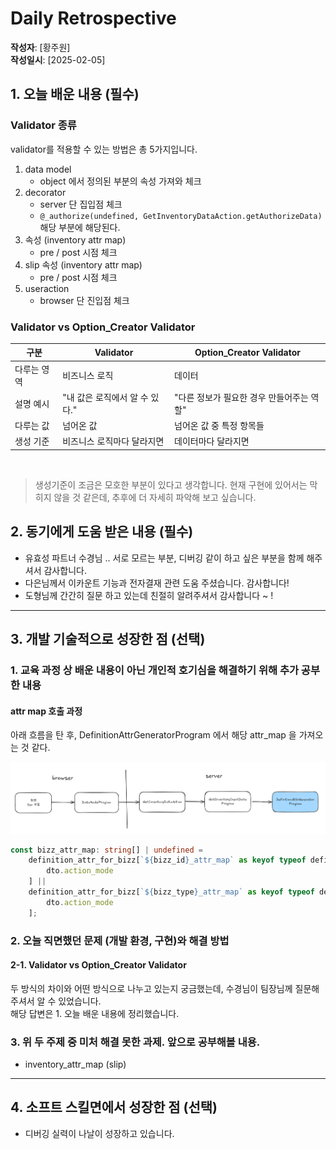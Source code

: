 # Daily Retrospective

**작성자**: [황주원]  
**작성일시**: [2025-02-05]

## 1. 오늘 배운 내용 (필수)
### Validator 종류
validator를 적용할 수 있는 방법은 총 5가지입니다.

1. data model
    - object 에서 정의된 부분의 속성 가져와 체크
2. decorator
    - server 단 집입점 체크
    - `@_authorize(undefined, GetInventoryDataAction.getAuthorizeData)` 해당 부분에 해당된다.
3. 속성 (inventory attr map)
    - pre / post 시점 체크
4. slip 속성 (inventory attr map)
    - pre / post 시점 체크
5. useraction
    - browser 단 진입점 체크


### Validator vs Option_Creator Validator
| 구분           | Validator           | Option_Creator Validator                                              |
| -------------- | -------------- | --------------------------------------------------- |
| 다루는 영역  |   비즈니스 로직  | 데이터 |
| 설명 예시 | "내 값은 로직에서 알 수 있다."   |   "다른 정보가 필요한 경우 만들어주는 역할"   |
|  다루는 값   |  넘어온 값 |     넘어온 값 중 특정 항목들     |
| 생성 기준 |     비즈니스 로직마다 달라지면       |       데이터마다 달라지면          |

<br />

> 생성기준이 조금은 모호한 부분이 있다고 생각합니다. 현재 구현에 있어서는 막히지 않을 것 같은데, 추후에 더 자세히 파악해 보고 싶습니다.

## 2. 동기에게 도움 받은 내용 (필수)
* 유효성 파트너 수경님 .. 서로 모르는 부분, 디버깅 같이 하고 싶은 부분을 함께 해주셔서 감사합니다.
* 다은님께서 이카운트 기능과 전자결재 관련 도움 주셨습니다. 감사합니다!
* 도형님께 간간히 질문 하고 있는데 친절히 알려주셔서 감사합니다 ~ !

---

## 3. 개발 기술적으로 성장한 점 (선택)

### 1. 교육 과정 상 배운 내용이 아닌 개인적 호기심을 해결하기 위해 추가 공부한 내용
#### attr map 호출 과정
아래 흐름을 탄 후, DefinitionAttrGeneratorProgram 에서 해당 attr_map 을 가져오는 것 같다.

![attr](../ref/황주원_이미지/definitionAttr.png)

```ts
const bizz_attr_map: string[] | undefined =
    definition_attr_for_bizz[`${bizz_id}_attr_map` as keyof typeof definition_attr_for_bizz]?.[
        dto.action_mode
    ] ||
    definition_attr_for_bizz[`${bizz_type}_attr_map` as keyof typeof definition_attr_for_bizz]?.[
        dto.action_mode
    ];
```

### 2. 오늘 직면했던 문제 (개발 환경, 구현)와 해결 방법
#### 2-1. Validator vs Option_Creator Validator
두 방식의 차이와 어떤 방식으로 나누고 있는지 궁금했는데, 수경님이 팀장님께 질문해 주셔서 알 수 있었습니다. <br />
해당 답변은 1. 오늘 배운 내용에 정리했습니다.


### 3. 위 두 주제 중 미처 해결 못한 과제. 앞으로 공부해볼 내용.
* inventory_attr_map (slip)

---

## 4. 소프트 스킬면에서 성장한 점 (선택)
* 디버깅 실력이 나날이 성장하고 있습니다. 